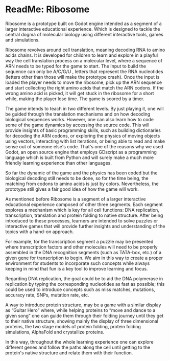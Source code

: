 # ReadMe: Ribosome

Ribosome is a prototype built on Godot engine intended as a segment of a larger interactive educational experience. Which is designed to tackle the central dogma of molecular biology using different interactive tools, games and simulations.

Ribosome revolves around cell translation, meaning decoding RNA to amino acids chains. It is developed for children to learn and explore in a playful way the cell translation process on a molecular level, where a sequence of ARN needs to be typed for the game to start. The Input to build the sequence can only be A/C/G/U , letters that represent the RNA nucleotides (letters other than those will make the prototype crash). Once the input  is loaded the player needs to move the ribosome, pick up the ARN sequence and start collecting the right amino acids that match the ARN codons. If the wrong amino acid is picked, it will get stuck in the ribosome for a short while, making the player lose time. The game is scored by a timer.

The game intends to teach in two different levels. By just playing it, one will be guided through the translation mechanisms and on how decoding biological sequences works. However, one can also learn how to code some of the game dynamics by accessing the source code. This will provide insights of basic programming skills, such as building dictionaries for decoding the  ARN codons, or exploring the physics of moving objects using vectors, interacting with list iterations, or being able to read and make sense out of someone else's code. That's one of the reasons why we used Godot, an open source engine that employs GDscript as a programming language which is built from Python and will surely make a much more friendly learning experience than other languages.

So far the dynamic of the game and the physics has been coded but the biological decoding
still needs to be done, so for the time being, the matching from codons to amino acids is just by colors. Nevertheless, the prototype still gives a  fair good idea of how the game will work.

As mentioned before Ribosome is a segment of a larger interactive educational experience composed of other three segments. Each segment explores a mechanism which is key for all cell functions: DNA replication, transcription, translation and protein folding to native structure. After being introduced to these processes, learners are intended to solve puzzles or interactive games that will provide further insights and understanding of the topics with a hand-on approach.

For example, for the transcription segment a puzzle may be presented where transcription factors and other molecules will need to be properly assembled in the DNA recognition segments (such as TATA-box, etc.) of a given gene for transcription to begin. We aim in this way to create a proper environment for students to incorporate such concepts while always keeping in mind that fun is a key tool  to improve learning and focus.

Regarding DNA replication, the goal could be to aid the DNA polymerase in replication by typing the corresponding nucleotides as fast as possible; this could be used to introduce concepts such as miss matches, mutations, accuracy rate, SNPs, mutation rate, etc.

A way to introduce protein structure, may be a game with a similar display as “Guitar Hero” where,  while helping proteins to “move and dance to a given song” one can guide them through their folding journey until they get to their native structure, showing mainly the display of three dimensional proteins, the two stage models of protein folding, protein folding simulations, AlphaFold and crystallize proteins.

In this way, throughout the whole learning experience one can explore different genes and follow the paths along the cell until getting to the protein's native structure and relate them with their function.


